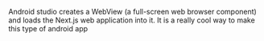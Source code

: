 Android studio  creates a WebView (a full-screen web browser component) and loads the Next.js web application into it.
It is a really cool way to make this type of android app  
